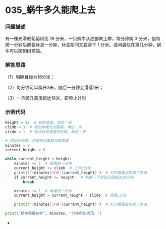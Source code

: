 # 035_蜗牛多久能爬上去

### 问题描述

有一棵光滑的葡萄树高 18 分米，一只蜗牛从底部向上攀，每分钟爬 3 分米，但每爬一分钟后都要休息一分钟，休息期间又要滑下 1 分米。请问最快在第几分钟，蜗牛可以爬到树顶端。

### 解答思路

（1）明确目标为18分米；

（2）每分钟可以爬升3米，随后一分钟会滑落1米；

（3）一旦爬升高度抵达18米，即停止计时

### 示例代码

```python
height = 18  # 树的高度，单位：米
climb = 3  # 每分钟爬升的距离，单位：米
slide = 1  # 每次休息滑落的距离，单位：米

# 初始分钟数、已爬升距离和当前高度
minutes = 0
current_height = 0

while current_height < height:
    minutes += 1  # 每增加一分钟
    current_height += climb  # 上升3分米
    print(f'{minutes}分钟:{current_height}')  # 打印看看目前爬了多高
    if current_height >= height:  # 判断一下是否已经抵达18分米
        break

    minutes += 1  # 每增加一分钟
    current_height = current_height - slide  # 滑落1分米

    print(f'{minutes}分钟:{current_height}')  # 打印看看目前爬了多高

print("蜗牛需要在第", minutes, "分钟爬到树顶。")
```

-